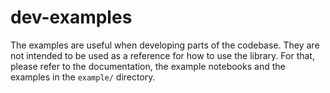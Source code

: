 # dev-examples

The examples are useful when developing parts of the codebase. They are not intended to be used as a reference for how to use the library. For that, please refer to the documentation, the example notebooks and the examples in the `example/` directory.
